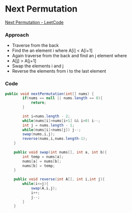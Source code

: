 # Next Permutation

[Next Permutation - LeetCode](https://leetcode.com/problems/next-permutation)

### Approach

- Traverse from the back
- Find the an element i where A[i] < A[i+1]
- Again traverse from the back and find an j element where
- A[j] > A[j+1]
- Swap the elements i and j
- Reverse the elements from i to the last element

### Code

```java
public void nextPermutation(int[] nums) {
        if(nums == null || nums.length == 0){
            return;
        }
        
        int i=nums.length - 2;
        while(nums[i]>nums[i+1] && i>0) i--;
        int j = nums.length - 1;
        while(nums[i]<nums[j]) j--;
        swap(nums,i,j);
        reverse(nums,i,nums.length-1);
    }
    
    public void swap(int nums[], int a, int b){
        int temp = nums[a];
        nums[a] = nums[b];
        nums[b] = temp;
    }
    
    public void reverse(int A[], int i,int j){
        while(i<=j){
            swap(A,i,j);
            i++;
            j--;
        }
    }
```